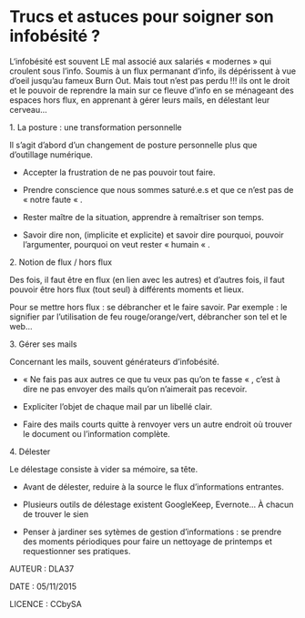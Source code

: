 Trucs et astuces pour soigner son infobésité ?
==============================================

L‘infobésité est souvent LE mal associé aux salariés « modernes » qui croulent sous l’info. Soumis à un flux permanant d’info, ils dépérissent à vue d’oeil jusqu’au fameux Burn Out. Mais tout n’est pas perdu !!! ils ont le droit et le pouvoir de reprendre la main sur ce fleuve d’info en se ménageant des espaces hors flux, en apprenant à gérer leurs mails, en délestant leur cerveau…

1\. La posture : une transformation personnelle

Il s’agit d’abord d’un changement de posture personnelle plus que d’outillage numérique.

*   Accepter la frustration de ne pas pouvoir tout faire.

*   Prendre conscience que nous sommes saturé.e.s et que ce n’est pas de « notre faute « .

*   Rester maître de la situation, apprendre à remaîtriser son temps.

*   Savoir dire non, (implicite et explicite) et savoir dire pourquoi, pouvoir l’argumenter, pourquoi on veut rester « humain « .

2\. Notion de flux / hors flux

Des fois, il faut être en flux (en lien avec les autres) et d’autres fois, il faut pouvoir être hors flux (tout seul) à différents moments et lieux.

Pour se mettre hors flux : se débrancher et le faire savoir. Par exemple : le signifier par l’utilisation de feu rouge/orange/vert, débrancher son tel et le web…

3\. Gérer ses mails

Concernant les mails, souvent générateurs d’infobésité.

*   « Ne fais pas aux autres ce que tu veux pas qu’on te fasse « , c’est à dire ne pas envoyer des mails qu’on n’aimerait pas recevoir.

*   Expliciter l’objet de chaque mail par un libellé clair.

*   Faire des mails courts quitte à renvoyer vers un autre endroit où trouver le document ou l’information complète.

4\. Délester

Le délestage consiste à vider sa mémoire, sa tête.

*   Avant de délester, reduire à la source le flux d’informations entrantes.

*   Plusieurs outils de délestage existent GoogleKeep, Evernote… À chacun de trouver le sien

*   Penser à jardiner ses sytèmes de gestion d’informations : se prendre des moments périodiques pour faire un nettoyage de printemps et requestionner ses pratiques.

AUTEUR : DLA37

DATE : 05/11/2015

LICENCE : CCbySA
